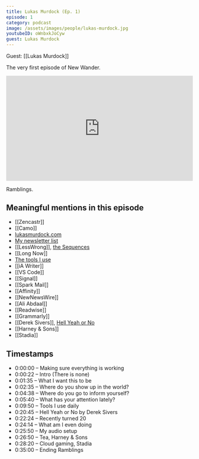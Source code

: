 ```yaml
---
title: Lukas Murdock (Ep. 1)
episode: 1
category: podcast
image: /assets/images/people/lukas-murdock.jpg
youtubeID: oWnbxkJoCyw
guest: Lukas Murdock
---
```


Guest: [[Lukas Murdock]]

The very first episode of New Wander.

<div style="position: relative;padding-bottom: 56.25%;height: 0;">
<iframe style="position: absolute;top:0;left:0;width:100%;height:100%;" width="560" height="315" src="https://www.youtube.com/embed/{{ page.youtubeID }}" frameborder="0" allow="accelerometer; autoplay; clipboard-write; encrypted-media; gyroscope; picture-in-picture" allowfullscreen></iframe>
</div>

Ramblings.

## Meaningful mentions in this episode

- [[Zencastr]]
- [[Camo]]
- [lukasmurdock.com](https://lukasmurdock.com/)
- [My newsletter list](https://lukasmurdock.com/about#mailing-lists)
- [[LessWrong]], [the Sequences](https://www.readthesequences.com/)
- [[Long Now]]
- [The tools I use](https://lukasmurdock.com/about#daily-software)
- [[iA Writer]]
- [[VS Code]]
- [[Signal]]
- [[Spark Mail]]
- [[Affinity]]
- [[NewNewsWire]]
- [[Ali Abdaal]]
- [[Readwise]]
- [[Grammarly]]
- [[Derek Sivers]], [Hell Yeah or No](https://sive.rs/n)
- [[Harney & Sons]]
- [[Stadia]]

## Timestamps
- 0:00:00 – Making sure everything is working
- 0:00:22 – Intro (There is none)
- 0:01:35 – What I want this to be
- 0:02:35 – Where do you show up in the world?
- 0:04:38 – Where do you go to inform yourself?
- 0:05:40 – What has your attention lately?
- 0:09:50 – Tools I use daily
- 0:20:45 – Hell Yeah or No by Derek Sivers
- 0:22:24 – Recently turned 20
- 0:24:14 – What am I even doing
- 0:25:50 – My audio setup
- 0:26:50 – Tea, Harney & Sons
- 0:28:20 – Cloud gaming, Stadia
- 0:35:00 – Ending Ramblings
